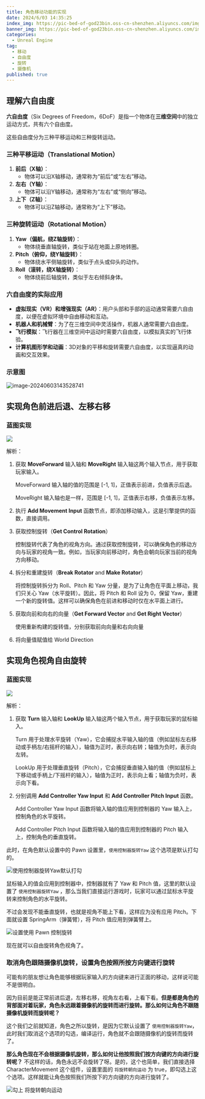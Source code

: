 ```yaml
---
title: 角色移动功能的实现
date: 2024/6/03 14:35:25
index_img: https://pic-bed-of-god23bin.oss-cn-shenzhen.aliyuncs.com/img/image-20240603133941055.png
banner_img: https://pic-bed-of-god23bin.oss-cn-shenzhen.aliyuncs.com/img/image-20240603133941055.png
categories:
  - Unreal Engine
tag:
  - 移动
  - 自由度
  - 旋转
  - 摄像机
published: true
---
```

## 理解六自由度

**六自由度**（Six Degrees of Freedom，6DoF）是指一个物体在**三维空间**中的独立运动方式，共有六个自由度。

这些自由度分为三种平移运动和三种旋转运动。

### 三种平移运动（Translational Motion）

1. **前后（X轴）**：
   - 物体可以沿X轴移动，通常称为“前后”或“左右”移动。
2. **左右（Y轴）**：
   - 物体可以沿Y轴移动，通常称为“左右”或“侧向”移动。
3. **上下（Z轴）**：
   - 物体可以沿Z轴移动，通常称为“上下”移动。

### 三种旋转运动（Rotational Motion）

1. **Yaw（偏航，绕Z轴旋转）**：
   - 物体绕垂直轴旋转，类似于站在地面上原地转圈。
2. **Pitch（俯仰，绕Y轴旋转）**：
   - 物体绕水平侧轴旋转，类似于点头或仰头的动作。
3. **Roll（滚转，绕X轴旋转）**：
   - 物体绕前后轴旋转，类似于左右倾斜身体。

### 六自由度的实际应用

- **虚拟现实（VR）和增强现实（AR）**：用户头部和手部的运动通常需要六自由度，以便在虚拟环境中自由移动和互动。
- **机器人和机械臂**：为了在三维空间中灵活操作，机器人通常需要六自由度。
- **飞行模拟**：飞行器在三维空间中运动时需要六自由度，以模拟真实的飞行体验。
- **计算机图形学和动画**：3D对象的平移和旋转需要六自由度，以实现逼真的动画和交互效果。

### 示意图

![image-20240603143528741](https://pic-bed-of-god23bin.oss-cn-shenzhen.aliyuncs.com/img/image-20240603143528741.png)

## 实现角色前进后退、左移右移

### 蓝图实现

![](https://pic-bed-of-god23bin.oss-cn-shenzhen.aliyuncs.com/img/image-20240603133941055.png)

解析：

1. 获取 **MoveForward** 输入轴和 **MoveRight** 输入轴这两个输入节点，用于获取玩家输入。

   MoveForward 输入轴的值的范围是 [-1, 1]，正值表示前进，负值表示后退。

   MoveRight 输入轴也是一样，范围是 [-1, 1]，正值表示右移，负值表示左移。

2. 执行 **Add Movement Input** 函数节点，即添加移动输入，这是引擎提供的函数，直接调用。

3. 获取控制旋转（**Get Control Rotation**）

   控制旋转代表了角色的视角方向。通过获取控制旋转，可以确保角色的移动方向与玩家的视角一致。例如，当玩家向前移动时，角色会朝向玩家当前的视角方向移动。

4. 拆分和重建旋转（**Break Rotator** and **Make Rotator**）

   将控制旋转拆分为 Roll、Pitch 和 Yaw 分量，是为了让角色在平面上移动，我们只关心 Yaw（水平旋转）。因此，将 Pitch 和 Roll 设为 0，保留 Yaw，重建一个新的旋转值。这样可以确保角色在前进和移动时仅在水平面上进行。

5. 获取向前和向右的向量（**Get Forward Vector** and **Get Right Vector**）

   使用重新构建的旋转值，分别获取前向向量和右向向量

6. 将向量值赋值给 World Direction

## 实现角色视角自由旋转

### 蓝图实现

![](https://pic-bed-of-god23bin.oss-cn-shenzhen.aliyuncs.com/img/image-20240603142047228.png)

解析：

1. 获取 **Turn** 输入轴和 **LookUp** 输入轴这两个输入节点，用于获取玩家的鼠标输入。

   Turn 用于处理水平旋转（Yaw），它会捕捉水平输入轴的值（例如鼠标左右移动或手柄左/右摇杆的输入），轴值为正时，表示向右转；轴值为负时，表示向左转。

   LookUp 用于处理垂直旋转（Pitch），它会捕捉垂直输入轴的值（例如鼠标上下移动或手柄上/下摇杆的输入），轴值为正时，表示向上看；轴值为负时，表示向下看。

2. 分别调用 **Add Controller Yaw Input** 和 **Add Controller Pitch Input** 函数。

   Add Controller Yaw Input 函数将输入轴的值应用到控制器的 Yaw 输入上，控制角色的水平旋转。

   Add Controller Pitch Input 函数将输入轴的值应用到控制器的 Pitch 输入上，控制角色的垂直旋转。



此时，在角色默认设置中的 Pawn 设置里，`使用控制器旋转Yaw` 这个选项是默认打勾的。

![使用控制器旋转Yaw默认打勾](https://pic-bed-of-god23bin.oss-cn-shenzhen.aliyuncs.com/img/image-20240603144802354.png)

鼠标输入的值会应用到控制器中，控制器就有了 Yaw 和 Pitch 值，这里的默认设置了 `使用控制器旋转Yaw` ，那么当我们直接运行游戏时，玩家可以通过鼠标水平旋转来控制角色的水平旋转。

不过会发现不能垂直旋转，也就是视角不能上下看，这样应为没有应用 Pitch。下面就设置 SpringArm（弹簧臂），将 Pitch 值应用到弹簧臂上。

![设置使用 Pawn 控制旋转](https://pic-bed-of-god23bin.oss-cn-shenzhen.aliyuncs.com/img/image-20240603145352971.png)

现在就可以自由旋转角色视角了。

### 取消角色跟随摄像机旋转，设置角色按照所按方向键进行旋转

可能有的朋友想让角色能够根据玩家输入的方向键来进行正面的移动，这样说可能不是很明白。

因为目前是能正常前进后退，左移右移，视角左右看，上看下看。**但是都是角色的背部面对着玩家，角色永远跟着摄像机的旋转而进行旋转。那么如何让角色不跟随摄像机旋转而旋转呢？**

这个我们之前就知道，角色之所以旋转，是因为它默认设置了 `使用控制器旋转Yaw`，此时我们取消这个选项的勾选，编译运行，角色就不会跟随摄像机的旋转而旋转了。

**那么角色现在不会根据摄像机旋转，那么如何让他按照我们按方向键的方向进行旋转呢？** 不这样的话，角色永远不会旋转了呀。是的，这个也简单，我们直接选择 CharacterMovement 这个组件，设置里面的 `将旋转朝向运动` 为 true，即勾选上这个选项。这样就能让角色按照我们所按下的方向键的方向进行旋转了。

![勾上 将旋转朝向运动](https://pic-bed-of-god23bin.oss-cn-shenzhen.aliyuncs.com/img/image-20240603150836182.png)